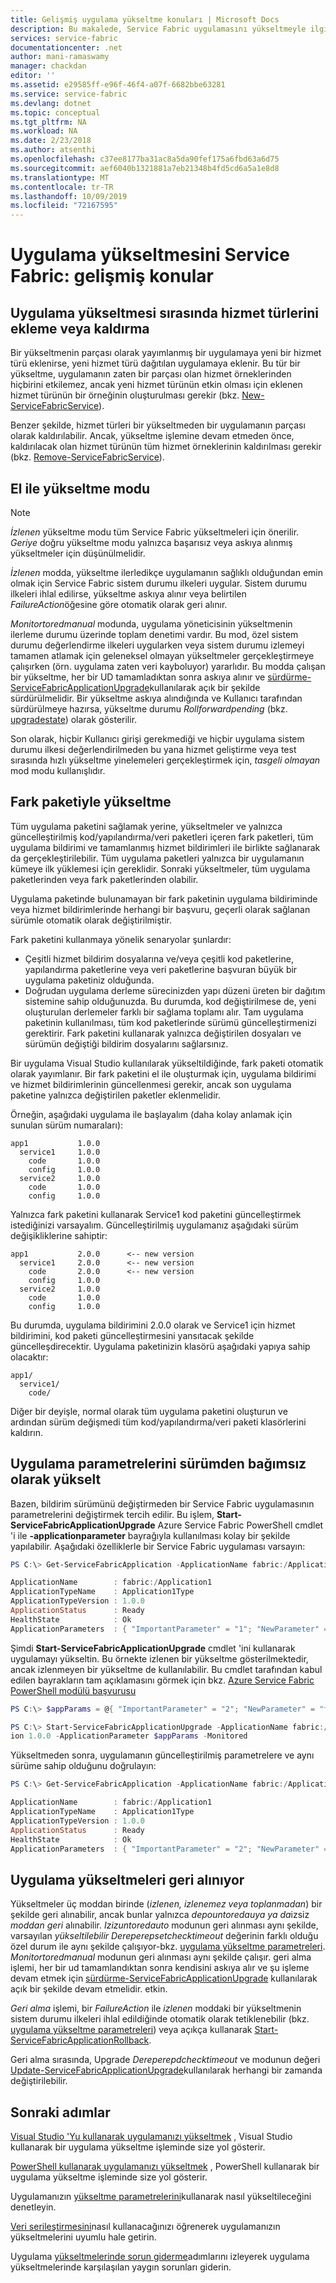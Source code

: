 ```yaml
---
title: Gelişmiş uygulama yükseltme konuları | Microsoft Docs
description: Bu makalede, Service Fabric uygulamasını yükseltmeyle ilgili bazı gelişmiş konular ele alınmaktadır.
services: service-fabric
documentationcenter: .net
author: mani-ramaswamy
manager: chackdan
editor: ''
ms.assetid: e29585ff-e96f-46f4-a07f-6682bbe63281
ms.service: service-fabric
ms.devlang: dotnet
ms.topic: conceptual
ms.tgt_pltfrm: NA
ms.workload: NA
ms.date: 2/23/2018
ms.author: atsenthi
ms.openlocfilehash: c37ee8177ba31ac8a5da90fef175a6fbd63a6d75
ms.sourcegitcommit: aef6040b1321881a7eb21348b4fd5cd6a5a1e8d8
ms.translationtype: MT
ms.contentlocale: tr-TR
ms.lasthandoff: 10/09/2019
ms.locfileid: "72167595"
---
```

# <a name="service-fabric-application-upgrade-advanced-topics"></a>Uygulama yükseltmesini Service Fabric: gelişmiş konular
## <a name="adding-or-removing-service-types-during-an-application-upgrade"></a>Uygulama yükseltmesi sırasında hizmet türlerini ekleme veya kaldırma
Bir yükseltmenin parçası olarak yayımlanmış bir uygulamaya yeni bir hizmet türü eklenirse, yeni hizmet türü dağıtılan uygulamaya eklenir. Bu tür bir yükseltme, uygulamanın zaten bir parçası olan hizmet örneklerinden hiçbirini etkilemez, ancak yeni hizmet türünün etkin olması için eklenen hizmet türünün bir örneğinin oluşturulması gerekir (bkz. [New-ServiceFabricService](https://docs.microsoft.com/powershell/module/servicefabric/new-servicefabricservice?view=azureservicefabricps)).

Benzer şekilde, hizmet türleri bir yükseltmeden bir uygulamanın parçası olarak kaldırılabilir. Ancak, yükseltme işlemine devam etmeden önce, kaldırılacak olan hizmet türünün tüm hizmet örneklerinin kaldırılması gerekir (bkz. [Remove-ServiceFabricService](https://docs.microsoft.com/powershell/module/servicefabric/remove-servicefabricservice?view=azureservicefabricps)).

## <a name="manual-upgrade-mode"></a>El ile yükseltme modu
> [!NOTE]
> *İzlenen* yükseltme modu tüm Service Fabric yükseltmeleri için önerilir.
> *Geriye* doğru yükseltme modu yalnızca başarısız veya askıya alınmış yükseltmeler için düşünülmelidir. 
>
>

*İzlenen* modda, yükseltme ilerledikçe uygulamanın sağlıklı olduğundan emin olmak için Service Fabric sistem durumu ilkeleri uygular. Sistem durumu ilkeleri ihlal edilirse, yükseltme askıya alınır veya belirtilen *FailureAction*öğesine göre otomatik olarak geri alınır.

*Monitortoredmanual* modunda, uygulama yöneticisinin yükseltmenin ilerleme durumu üzerinde toplam denetimi vardır. Bu mod, özel sistem durumu değerlendirme ilkeleri uygularken veya sistem durumu izlemeyi tamamen atlamak için geleneksel olmayan yükseltmeler gerçekleştirmeye çalışırken (örn. uygulama zaten veri kayboluyor) yararlıdır. Bu modda çalışan bir yükseltme, her bir UD tamamladıktan sonra askıya alınır ve [sürdürme-ServiceFabricApplicationUpgrade](https://docs.microsoft.com/powershell/module/servicefabric/resume-servicefabricapplicationupgrade?view=azureservicefabricps)kullanılarak açık bir şekilde sürdürülmelidir. Bir yükseltme askıya alındığında ve Kullanıcı tarafından sürdürülmeye hazırsa, yükseltme durumu *Rollforwardpending* (bkz. [upgradestate](https://docs.microsoft.com/dotnet/api/system.fabric.applicationupgradestate?view=azure-dotnet)) olarak gösterilir.

Son olarak, hiçbir Kullanıcı girişi gerekmediği ve hiçbir uygulama sistem durumu ilkesi değerlendirilmeden bu yana hizmet geliştirme veya test sırasında hızlı yükseltme yinelemeleri gerçekleştirmek için, *tasgeli olmayan* mod modu kullanışlıdır.

## <a name="upgrade-with-a-diff-package"></a>Fark paketiyle yükseltme
Tüm uygulama paketini sağlamak yerine, yükseltmeler ve yalnızca güncelleştirilmiş kod/yapılandırma/veri paketleri içeren fark paketleri, tüm uygulama bildirimi ve tamamlanmış hizmet bildirimleri ile birlikte sağlanarak da gerçekleştirilebilir. Tüm uygulama paketleri yalnızca bir uygulamanın kümeye ilk yüklemesi için gereklidir. Sonraki yükseltmeler, tüm uygulama paketlerinden veya fark paketlerinden olabilir.  

Uygulama paketinde bulunamayan bir fark paketinin uygulama bildiriminde veya hizmet bildirimlerinde herhangi bir başvuru, geçerli olarak sağlanan sürümle otomatik olarak değiştirilmiştir.

Fark paketini kullanmaya yönelik senaryolar şunlardır:

* Çeşitli hizmet bildirim dosyalarına ve/veya çeşitli kod paketlerine, yapılandırma paketlerine veya veri paketlerine başvuran büyük bir uygulama paketiniz olduğunda.
* Doğrudan uygulama derleme sürecinizden yapı düzeni üreten bir dağıtım sistemine sahip olduğunuzda. Bu durumda, kod değiştirilmese de, yeni oluşturulan derlemeler farklı bir sağlama toplamı alır. Tam uygulama paketinin kullanılması, tüm kod paketlerinde sürümü güncelleştirmenizi gerektirir. Fark paketini kullanarak yalnızca değiştirilen dosyaları ve sürümün değiştiği bildirim dosyalarını sağlarsınız.

Bir uygulama Visual Studio kullanılarak yükseltildiğinde, fark paketi otomatik olarak yayımlanır. Bir fark paketini el ile oluşturmak için, uygulama bildirimi ve hizmet bildirimlerinin güncellenmesi gerekir, ancak son uygulama paketine yalnızca değiştirilen paketler eklenmelidir.

Örneğin, aşağıdaki uygulama ile başlayalım (daha kolay anlamak için sunulan sürüm numaraları):

```text
app1           1.0.0
  service1     1.0.0
    code       1.0.0
    config     1.0.0
  service2     1.0.0
    code       1.0.0
    config     1.0.0
```

Yalnızca fark paketini kullanarak Service1 kod paketini güncelleştirmek istediğinizi varsayalım. Güncelleştirilmiş uygulamanız aşağıdaki sürüm değişikliklerine sahiptir:

```text
app1           2.0.0      <-- new version
  service1     2.0.0      <-- new version
    code       2.0.0      <-- new version
    config     1.0.0
  service2     1.0.0
    code       1.0.0
    config     1.0.0
```

Bu durumda, uygulama bildirimini 2.0.0 olarak ve Service1 için hizmet bildirimini, kod paketi güncelleştirmesini yansıtacak şekilde güncelleşdirecektir. Uygulama paketinizin klasörü aşağıdaki yapıya sahip olacaktır:

```text
app1/
  service1/
    code/
```

Diğer bir deyişle, normal olarak tüm uygulama paketini oluşturun ve ardından sürüm değişmedi tüm kod/yapılandırma/veri paketi klasörlerini kaldırın.

## <a name="upgrade-application-parameters-independently-of-version"></a>Uygulama parametrelerini sürümden bağımsız olarak yükselt

Bazen, bildirim sürümünü değiştirmeden bir Service Fabric uygulamasının parametrelerini değiştirmek tercih edilir. Bu işlem, **Start-ServiceFabricApplicationUpgrade** Azure Service Fabric PowerShell cmdlet 'i ile **-applicationparameter** bayrağıyla kullanılması kolay bir şekilde yapılabilir. Aşağıdaki özelliklerle bir Service Fabric uygulaması varsayın:

```PowerShell
PS C:\> Get-ServiceFabricApplication -ApplicationName fabric:/Application1

ApplicationName        : fabric:/Application1
ApplicationTypeName    : Application1Type
ApplicationTypeVersion : 1.0.0
ApplicationStatus      : Ready
HealthState            : Ok
ApplicationParameters  : { "ImportantParameter" = "1"; "NewParameter" = "testBefore" }
```

Şimdi **Start-ServiceFabricApplicationUpgrade** cmdlet 'ini kullanarak uygulamayı yükseltin. Bu örnekte izlenen bir yükseltme gösterilmektedir, ancak izlenmeyen bir yükseltme de kullanılabilir. Bu cmdlet tarafından kabul edilen bayrakların tam açıklamasını görmek için bkz. [Azure Service Fabric PowerShell modülü başvurusu](/powershell/module/servicefabric/start-servicefabricapplicationupgrade?view=azureservicefabricps#parameters)

```PowerShell
PS C:\> $appParams = @{ "ImportantParameter" = "2"; "NewParameter" = "testAfter"}

PS C:\> Start-ServiceFabricApplicationUpgrade -ApplicationName fabric:/Application1 -ApplicationTypeVers
ion 1.0.0 -ApplicationParameter $appParams -Monitored

```

Yükseltmeden sonra, uygulamanın güncelleştirilmiş parametrelere ve aynı sürüme sahip olduğunu doğrulayın:

```PowerShell
PS C:\> Get-ServiceFabricApplication -ApplicationName fabric:/Application1

ApplicationName        : fabric:/Application1
ApplicationTypeName    : Application1Type
ApplicationTypeVersion : 1.0.0
ApplicationStatus      : Ready
HealthState            : Ok
ApplicationParameters  : { "ImportantParameter" = "2"; "NewParameter" = "testAfter" }
```

## <a name="rolling-back-application-upgrades"></a>Uygulama yükseltmeleri geri alınıyor

Yükseltmeler üç moddan birinde (*izlenen, izlenemez* *veya toplanmadan*) bir şekilde geri alınabilir, ancak bunlar yalnızca *depountoredauya* *ya da*izsiz *moddan geri* alınabilir. *Izizuntoredauto* modunun geri alınması aynı şekilde, varsayılan *yükseltilebilir Dereperepsetchecktimeout* değerinin farklı olduğu özel durum ile aynı şekilde çalışıyor-bkz. [uygulama yükseltme parametreleri](service-fabric-application-upgrade-parameters.md). *Monitortoredmanual* modunun geri alınması aynı şekilde çalışır. geri alma işlemi, her bir ud tamamlandıktan sonra kendisini askıya alır ve şu işleme devam etmek için [sürdürme-ServiceFabricApplicationUpgrade](https://docs.microsoft.com/powershell/module/servicefabric/resume-servicefabricapplicationupgrade?view=azureservicefabricps) kullanılarak açık bir şekilde devam etmelidir. etkin.

*Geri alma* işlemi, bir *FailureAction* ile *izlenen* moddaki bir yükseltmenin sistem durumu ilkeleri ihlal edildiğinde otomatik olarak tetiklenebilir (bkz. [uygulama yükseltme parametreleri](service-fabric-application-upgrade-parameters.md)) veya açıkça kullanarak [ Start-ServiceFabricApplicationRollback](https://docs.microsoft.com/powershell/module/servicefabric/start-servicefabricapplicationrollback?view=azureservicefabricps).

Geri alma sırasında, Upgrade *Dereperepdchecktimeout* ve modunun değeri [Update-ServiceFabricApplicationUpgrade](https://docs.microsoft.com/powershell/module/servicefabric/update-servicefabricapplicationupgrade?view=azureservicefabricps)kullanılarak herhangi bir zamanda değiştirilebilir.

## <a name="next-steps"></a>Sonraki adımlar
[Visual Studio 'Yu kullanarak uygulamanızı yükseltmek](service-fabric-application-upgrade-tutorial.md) , Visual Studio kullanarak bir uygulama yükseltme işleminde size yol gösterir.

[PowerShell kullanarak uygulamanızı yükseltmek](service-fabric-application-upgrade-tutorial-powershell.md) , PowerShell kullanarak bir uygulama yükseltme işleminde size yol gösterir.

Uygulamanızın [yükseltme parametrelerini](service-fabric-application-upgrade-parameters.md)kullanarak nasıl yükseltileceğini denetleyin.

[Veri serileştirmesini](service-fabric-application-upgrade-data-serialization.md)nasıl kullanacağınızı öğrenerek uygulamanızın yükseltmelerini uyumlu hale getirin.

Uygulama [yükseltmelerinde sorun giderme](service-fabric-application-upgrade-troubleshooting.md)adımlarını izleyerek uygulama yükseltmelerinde karşılaşılan yaygın sorunları giderin.

